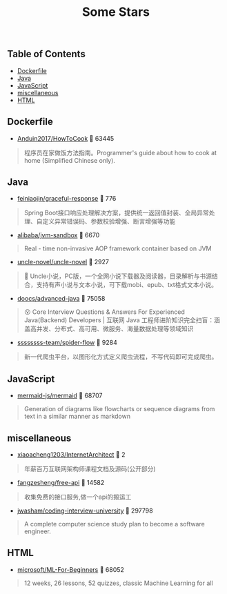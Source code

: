 <div align="center">

# Some Stars

<img src="https://cdn.jsdelivr.net/gh/eryajf/tu@main/img/image_20240420_214408.gif" width="800"  height="3">

</div><br>

## Table of Contents

*   [Dockerfile](#dockerfile)
*   [Java](#java)
*   [JavaScript](#javascript)
*   [miscellaneous](#miscellaneous)
*   [HTML](#html)

## Dockerfile

*   [Anduin2017/HowToCook](https://github.com/Anduin2017/HowToCook) 🌟 63445

> 程序员在家做饭方法指南。Programmer's guide about how to cook at home (Simplified Chinese only).

## Java

*   [feiniaojin/graceful-response](https://github.com/feiniaojin/graceful-response) 🌟 776

> Spring Boot接口响应处理解决方案，提供统一返回值封装、全局异常处理、自定义异常错误码、参数校验增强、断言增强等功能

*   [alibaba/jvm-sandbox](https://github.com/alibaba/jvm-sandbox) 🌟 6670

> Real - time non-invasive AOP framework container based on JVM

*   [uncle-novel/uncle-novel](https://github.com/uncle-novel/uncle-novel) 🌟 2927

> 📖 Uncle小说，PC版，一个全网小说下载器及阅读器，目录解析与书源结合，支持有声小说与文本小说，可下载mobi、epub、txt格式文本小说。

*   [doocs/advanced-java](https://github.com/doocs/advanced-java) 🌟 75058

> 😮 Core Interview Questions & Answers For Experienced Java(Backend) Developers | 互联网 Java 工程师进阶知识完全扫盲：涵盖高并发、分布式、高可用、微服务、海量数据处理等领域知识

*   [ssssssss-team/spider-flow](https://github.com/ssssssss-team/spider-flow) 🌟 9284

> 新一代爬虫平台，以图形化方式定义爬虫流程，不写代码即可完成爬虫。

## JavaScript

*   [mermaid-js/mermaid](https://github.com/mermaid-js/mermaid) 🌟 68707

> Generation of diagrams like flowcharts or sequence diagrams from text in a similar manner as markdown

## miscellaneous

*   [xiaoacheng1203/InternetArchitect](https://github.com/xiaoacheng1203/InternetArchitect) 🌟 2

> 年薪百万互联网架构师课程文档及源码(公开部分)

*   [fangzesheng/free-api](https://github.com/fangzesheng/free-api) 🌟 14582

> 收集免费的接口服务,做一个api的搬运工

*   [jwasham/coding-interview-university](https://github.com/jwasham/coding-interview-university) 🌟 297798

> A complete computer science study plan to become a software engineer.

## HTML

*   [microsoft/ML-For-Beginners](https://github.com/microsoft/ML-For-Beginners) 🌟 68052

> 12 weeks, 26 lessons, 52 quizzes, classic Machine Learning for all
